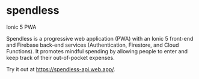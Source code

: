 # spendless
Ionic 5 PWA

Spendless is a progressive web application (PWA) with an Ionic 5 front-end and Firebase back-end services (Authentication, Firestore, and Cloud Functions).  It promotes mindful spending by allowing people to enter and keep track of their out-of-pocket expenses. 

Try it out at https://spendless-api.web.app/.

